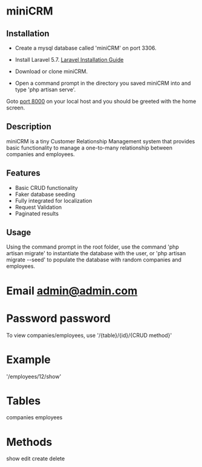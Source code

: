 # miniCRM

## Installation

- Create a mysql database called 'miniCRM' on port 3306.

- Install Laravel 5.7. [Laravel Installation Guide](https://laravel.com/docs/5.7/installation)

- Download or clone miniCRM.

- Open a command prompt in the directory you saved miniCRM into and type 'php artisan serve'.

Goto [port 8000](http://127.0.0.1:8000) on your local host and you should be greeted with the home screen.

## Description

miniCRM is a tiny Customer Relationship Management system that provides basic functionality to manage
a one-to-many relationship between companies and employees.

## Features
 - Basic CRUD functionality
 - Faker database seeding
 - Fully integrated for localization
 - Request Validation
 - Paginated results

## Usage

Using the command prompt in the root folder, use the command 'php artisan migrate' to instantiate the database
with the user, or 'php artisan migrate --seed' to populate the database with random companies and employees.

# Email admin@admin.com
# Password password

To view companies/employees, use '/{table}/{id}/{CRUD method}'

# Example
'/employees/12/show'

# Tables
companies
employees

# Methods
show
edit
create
delete
